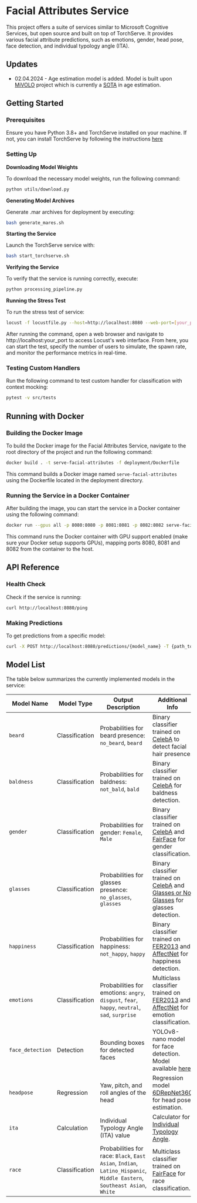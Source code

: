 # Facial Attributes Service

This project offers a suite of services similar to Microsoft Cognitive Services, but open source and built on top of TorchServe. It provides various facial attribute predictions, such as emotions, gender, head pose, face detection, and individual typology angle (ITA).

## Updates

- 02.04.2024 - Age estimation model is added. Model is built upon [MiVOLO](https://github.com/WildChlamydia/MiVOLO) project which is currently a [SOTA](https://paperswithcode.com/task/age-estimation) in age estimation.

## Getting Started

### Prerequisites

Ensure you have Python 3.8+ and TorchServe installed on your machine. If not, you can install TorchServe by following the instructions [here](https://github.com/pytorch/serve)

### Setting Up

**Downloading Model Weights**

To download the necessary model weights, run the following command:

```bash
python utils/download.py
```

**Generating Model Archives**

Generate .mar archives for deployment by executing:

```bash
bash generate_mares.sh
```

**Starting the Service**

Launch the TorchServe service with:

```bash
bash start_torchserve.sh
```

**Verifying the Service**

To verify that the service is running correctly, execute:

```bash
python processing_pipeline.py
```

**Running the Stress Test**

To run the stress test of service:

```bash
locust -f locustfile.py --host=http://localhost:8080 --web-port=[your_port]
```

After running the command, open a web browser and navigate to http://localhost:your_port to access Locust's web interface. From here, you can start the test, specify the number of users to simulate, the spawn rate, and monitor the performance metrics in real-time.


### Testing Custom Handlers

Run the following command to test custom handler for classification with context mocking:

```bash
pytest -v src/tests
```

## Running with Docker

### Building the Docker Image

To build the Docker image for the Facial Attributes Service, navigate to the root directory of the project and run the following command:

```bash
docker build . -t serve-facial-attributes -f deployment/Dockerfile
```

This command builds a Docker image named `serve-facial-attributes` using the Dockerfile located in the deployment directory.

### Running the Service in a Docker Container

After building the image, you can start the service in a Docker container using the following command:

```bash
docker run --gpus all -p 8080:8080 -p 8081:8081 -p 8082:8082 serve-facial-attributes
```

This command runs the Docker container with GPU support enabled (make sure your Docker setup supports GPUs), mapping ports 8080, 8081 and 8082 from the container to the host.

## API Reference

### Health Check

Check if the service is running:

```bash
curl http://localhost:8080/ping
```

### Making Predictions

To get predictions from a specific model:

```bash
curl -X POST http://localhost:8080/predictions/{model_name} -T {path_to_image}
```

## Model List

The table below summarizes the currently implemented models in the service:

| Model Name      | Model Type      | Output Description                                                                                     | Additional Info |
|-----------------|-----------------|--------------------------------------------------------------------------------------------------------|-----------------|
| `beard`           | Classification  | Probabilities for beard presence: `no_beard`, `beard`                                                      | Binary classifier trained on [CelebA](https://mmlab.ie.cuhk.edu.hk/projects/CelebA.html) to detect facial hair presence. |
| `baldness`        | Classification  | Probabilities for baldness: `not_bald`, `bald`                                                             | Binary classifier trained on [CelebA](https://mmlab.ie.cuhk.edu.hk/projects/CelebA.html) for baldness detection. |
| `gender`          | Classification  | Probabilities for gender: `Female`, `Male`                                                                 | Binary classifier trained on [CelebA](https://mmlab.ie.cuhk.edu.hk/projects/CelebA.html) and [FairFace](https://github.com/joojs/fairface) for gender classification. |
| `glasses`         | Classification  | Probabilities for glasses presence: `no_glasses`, `glasses`                                                | Binary classifier trained on [CelebA](https://mmlab.ie.cuhk.edu.hk/projects/CelebA.html) and [Glasses or No Glasses](https://www.kaggle.com/datasets/jeffheaton/glasses-or-no-glasses) for glasses detection. |
| `happiness`       | Classification  | Probabilities for happiness: `not_happy`, `happy`                                                          | Binary classifier trained on [FER2013](https://paperswithcode.com/dataset/fer2013) and [AffectNet](https://www.kaggle.com/datasets/noamsegal/affectnet-training-data) for happiness detection. |
| `emotions`        | Classification  | Probabilities for emotions: `angry`, `disgust`, `fear`, `happy`, `neutral`, `sad`, `surprise`                        | Multiclass classifier trained on [FER2013](https://paperswithcode.com/dataset/fer2013) and [AffectNet](https://www.kaggle.com/datasets/noamsegal/affectnet-training-data) for emotion classification. |
| `face_detection`  | Detection       | Bounding boxes for detected faces                                                                      | YOLOv8-nano model for face detection. Model available [here](https://drive.usercontent.google.com/download?id=1qcr9DbgsX3ryrz2uU8w4Xm3cOrRywXqb&export=download&authuser=0). |
| `headpose`        | Regression      | Yaw, pitch, and roll angles of the head                                                                | Regression model [6DRepNet360](https://github.com/thohemp/6DRepNet360) for head pose estimation. |
| `ita`             | Calculation     | Individual Typology Angle (ITA) value                                                                  | Calculator for [Individual Typology Angle](https://ieeexplore.ieee.org/document/1038016). |
| `race`            | Classification  | Probabilities for race: `Black`, `East Asian`, `Indian`, `Latino_Hispanic`, `Middle Eastern`, `Southeast Asian`, `White` | Multiclass classifier trained on [FairFace](https://github.com/joojs/fairface) for race classification. |